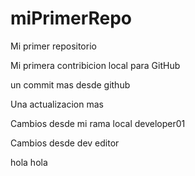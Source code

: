 # miPrimerRepo

Mi primer repositorio

Mi primera contribicion local para GitHub

un commit mas desde github

Una actualizacion mas 

Cambios desde mi rama local developer01

Cambios desde dev editor

hola hola
